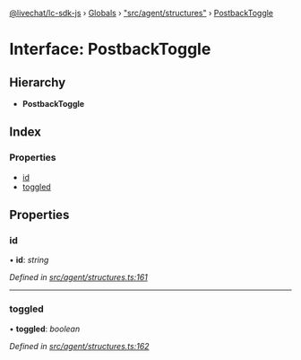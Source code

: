 [@livechat/lc-sdk-js](../README.md) › [Globals](../globals.md) › ["src/agent/structures"](../modules/_src_agent_structures_.md) › [PostbackToggle](_src_agent_structures_.postbacktoggle.md)

# Interface: PostbackToggle

## Hierarchy

* **PostbackToggle**

## Index

### Properties

* [id](_src_agent_structures_.postbacktoggle.md#id)
* [toggled](_src_agent_structures_.postbacktoggle.md#toggled)

## Properties

###  id

• **id**: *string*

*Defined in [src/agent/structures.ts:161](https://github.com/livechat/lc-sdk-js/blob/e25bbbb/src/agent/structures.ts#L161)*

___

###  toggled

• **toggled**: *boolean*

*Defined in [src/agent/structures.ts:162](https://github.com/livechat/lc-sdk-js/blob/e25bbbb/src/agent/structures.ts#L162)*
